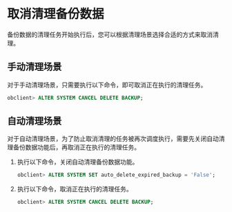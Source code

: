 取消清理备份数据 
=============================

备份数据的清理任务开始执行后，您可以根据清理场景选择合适的方式来取消清理。

手动清理场景 
---------------------------

对于手动清理场景，只需要执行以下命令，即可取消正在执行的清理任务。

```sql
obclient> ALTER SYSTEM CANCEL DELETE BACKUP;
```



自动清理场景 
---------------------------

对于自动清理场景，为了防止取消清理的任务被再次调度执行，需要先关闭自动清理备份数据功能后，再取消正在执行的清理任务。

1. 执行以下命令，关闭自动清理备份数据功能。

   ```sql
   obclient> ALTER SYSTEM SET auto_delete_expired_backup = 'False';
   ```

   

2. 执行以下命令，取消正在执行的清理任务。

   ```sql
   obclient> ALTER SYSTEM CANCEL DELETE BACKUP;
   ```

   



